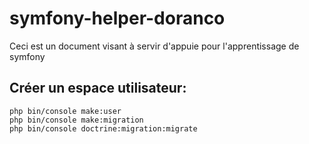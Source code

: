 # symfony-helper-doranco
Ceci est un document visant à servir d'appuie pour l'apprentissage de symfony

## Créer un espace utilisateur:

```shell
php bin/console make:user
php bin/console make:migration
php bin/console doctrine:migration:migrate
```
